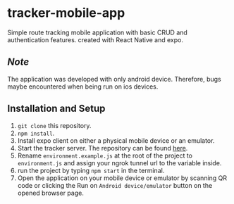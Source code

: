 # tracker-mobile-app
Simple route tracking mobile application with basic CRUD and authentication features. created with React Native and expo.

*Note*
---
The application was developed with only android device. Therefore, bugs maybe encountered when being run on ios devices.

Installation and Setup
---
1. `git clone` this repository.
2. `npm install`.
3. Install expo client on either a physical mobile device or an emulator.
4. Start the tracker server. The repository can be found [here](https://github.com/ruatapattan/Tracker-server).
5. Rename `environment.example.js` at the root of the project to `environment.js` and assign your ngrok tunnel url to the variable inside.
6. run the project by typing `npm start` in the terminal.
7. Open the application on your mobile device or emulator by scanning QR code or clicking the Run on `Android device/emulator` button on the opened browser page.
